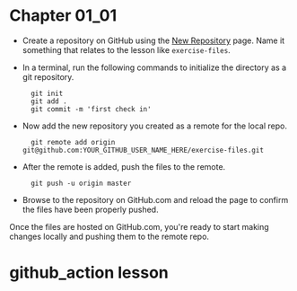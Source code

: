 # Chapter 01_01

- Create a repository on GitHub using the [New Repository](https://github.com/new) page.  Name it something that relates to the lesson like `exercise-files`.

- In a terminal, run the following commands to initialize the directory as a git repository.

        git init
        git add .
        git commit -m 'first check in'

- Now add the new repository you created as a remote for the local repo.

        git remote add origin git@github.com:YOUR_GITHUB_USER_NAME_HERE/exercise-files.git

- After the remote is added, push the files to the remote.

        git push -u origin master

 - Browse to the repository on GitHub.com and reload the page to confirm the files have been properly pushed.

Once the files are hosted on GitHub.com, you're ready to start making changes locally and pushing them to the remote repo.
# github_action lesson
